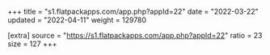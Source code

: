 +++
title = "s1.flatpackapps.com/app.php?appId=22"
date = "2022-03-22"
updated = "2022-04-11"
weight = 129780

[extra]
source = "https://s1.flatpackapps.com/app.php?appId=22"
ratio = 23
size = 127
+++
